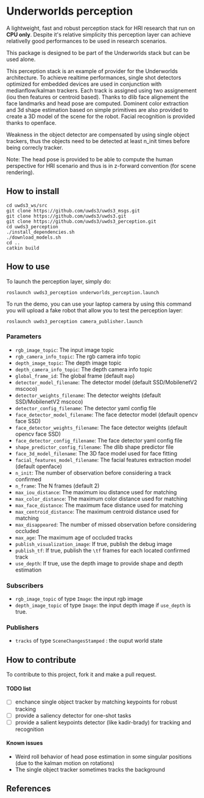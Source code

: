 # Underworlds perception
A lightweight, fast and robust perception stack for HRI research that run on **CPU only**. Despite it's relative simplicity this perception layer can achieve relativelly good performances to be used in research scenarios.

This package is designed to be part of the Underworlds stack but can be used alone.

This perception stack is an example of provider for the Underworlds architecture. To achieve realtime performances, single shot detectors optimized for embedded devices are used in conjunction with medianflow/kalman trackers. Each track is assigned using two assignement (iou then features or centroid based). Thanks to dlib face alignement the face landmarks and head pose are computed. Dominent color extraction and 3d shape estimation based on simple primitives are also provided to create a 3D model of the scene for the robot. Facial recognition is provided thanks to openface.

Weakness in the object detector are compensated by using single object trackers, thus the objects need to be detected at least n_init times before being correcly tracker.

Note: The head pose is provided to be able to compute the human perspective for HRI scenario and thus is in z-forward convention (for scene rendering).

## How to install

```
cd uwds3_ws/src
git clone https://github.com/uwds3/uwds3_msgs.git
git clone https://github.com/uwds3/uwds3.git
git clone https://github.com/uwds3/uwds3_perception.git
cd uwds3_perception
./install_dependencies.sh
./download_models.sh
cd ..
catkin build
```

## How to use

To launch the perception layer, simply do:

```
roslaunch uwds3_perception underworlds_perception.launch
```

To run the demo, you can use your laptop camera by using this command you will upload a fake robot that allow you to test the perception layer:

```
roslaunch uwds3_perception camera_publisher.launch
```

### Parameters

* `rgb_image_topic`: The input image topic
* `rgb_camera_info_topic`: The rgb camera info topic
* `depth_image_topic`: The depth image topic
* `depth_camera_info_topic`: The depth camera info topic
* `global_frame_id`: The global frame (default `map`)
* `detector_model_filename`: The detector model (default SSD/MobilenetV2 mscoco)
* `detector_weights_filename`: The detector weights (default SSD/MobilenetV2 mscoco)
* `detector_config_filename`: The detector yaml config file
* `face_detector_model_filename`: The face detector model (default opencv face SSD)
* `face_detector_weights_filename`: The face detector weights (default opencv face SSD)
* `face_detector_config_filename`: The face detector yaml config file
* `shape_predictor_config_filename`: The dlib shape predictor file
* `face_3d_model_filename`: The 3D face model used for face fitting
* `facial_features_model_filename`: The facial features extraction model (default openface)
* `n_init`: The number of observation before considering a track confirmed
* `n_frame`: The N frames (default 2)
* `max_iou_distance`: The maximum iou distance used for matching
* `max_color_distance`: The maximum color distance used for matching
* `max_face_distance`: The maximum face distance used for matching
* `max_centroid_distance`: The maximum centroid distance used for matching
* `max_disappeared`: The number of missed observation before considering occluded
* `max_age`: The maximum age of occluded tracks
* `publish_visualization_image`: If true, publish the debug image
* `publish_tf`: If true, publish the `\tf` frames for each located confirmed track
* `use_depth`: If true, use the depth image to provide shape and depth estimation

### Subscribers

* `rgb_image_topic` of type `Image`: the input rgb image
* `depth_image_topic` of type `Image`: the input depth image if `use_depth` is true.


### Publishers

* `tracks` of type `SceneChangesStamped` : the ouput world state

## How to contribute

To contribute to this project, fork it and make a pull request.

#### TODO list
* [ ] enchance single object tracker by matching keypoints for robust tracking
* [ ] provide a saliency detector for one-shot tasks
* [ ] provide a salient keypoints detector (like kadir-brady) for tracking and recognition

#### Known issues

* Weird roll behavior of head pose estimation in some singular positions (due to the kalman motion on rotations)
* The single object tracker sometimes tracks the background

## References

